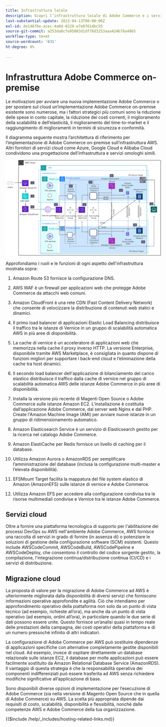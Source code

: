 ```yaml
---
title: Infrastruttura locale
description: Scopri l’infrastruttura locale di Adobe Commerce e i servizi cloud di terze parti.
last-substantial-update: 2023-04-13T00:00:00Z
exl-id: de1467be-acec-4a0d-8229-e7e87614bc55
source-git-commit: a253da8cfe95083d1df76d3253aaa424b78a4865
workflow-type: tm+mt
source-wordcount: '631'
ht-degree: 0%

---
```


# Infrastruttura Adobe Commerce on-premise

Le motivazioni per avviare una nuova implementazione Adobe Commerce o per spostare sul cloud un’implementazione Adobe Commerce on-premise esistente sono numerose, ma i fattori strategici più comuni sono la riduzione delle spese in conto capitale, la riduzione dei costi correnti, il miglioramento della scalabilità e dell’elasticità, il miglioramento del time-to-market e il raggiungimento di miglioramenti in termini di sicurezza e conformità.

Il diagramma seguente mostra l’architettura di riferimento per l’implementazione di Adobe Commerce on-premise sull’infrastruttura AWS. Altri fornitori di servizi cloud come Azure, Google Cloud e Alibaba Cloud condividono una progettazione dell’infrastruttura e servizi omologhi simili.

![Diagramma che mostra l’infrastruttura Adobe Commerce con hosting autonomo sui servizi cloud di terze parti](/help/assets/playbooks/on-premises-infrastructure.svg)

Approfondiamo i ruoli e le funzioni di ogni aspetto dell&#39;infrastruttura mostrata sopra:

1. Amazon Route 53 fornisce la configurazione DNS.

1. AWS WAF è un firewall per applicazioni web che protegge Adobe Commerce da attacchi web comuni.

1. Amazon CloudFront è una rete CDN (Fast Content Delivery Network) che consente di velocizzare la distribuzione di contenuti web statici e dinamici.

1. Il primo load balancer di applicazioni Elastic Load Balancing distribuisce il traffico tra le istanze di Vernice in un gruppo di scalabilità automatica AWS in più aree di disponibilità.

1. La cache di vernice è un acceleratore di applicazioni web che memorizza nella cache il proxy inverso HTTP. La versione Enterprise, disponibile tramite AWS Marketplace, è consigliata in quanto dispone di funzioni migliori per supportare i back-end cloud e l’eliminazione della cache tra host dinamici.

1. Il secondo load balancer dell&#39;applicazione di bilanciamento del carico elastico distribuisce il traffico dalla cache di vernice nel gruppo di scalabilità automatica AWS delle istanze Adobe Commerce in più aree di disponibilità.

1. Installa la versione più recente di Magenti Open Source o Adobe Commerce sulle istanze Amazon EC2. L’installazione è costituita dall’applicazione Adobe Commerce, dal server web Nginx e dal PHP. Create l&#39;Amazon Machine Image (AMI) per avviare nuove istanze in un gruppo di ridimensionamento automatico.

1. Amazon Elasticsearch Service è un servizio di Elasticsearch gestito per la ricerca nel catalogo Adobe Commerce.

1. Amazon ElastiCache per Redis fornisce un livello di caching per il database.

1. Utilizza Amazon Aurora o AmazonRDS per semplificare l’amministrazione del database (inclusa la configurazione multi-master e l’elevata disponibilità).

1. EFSMount Target facilita la mappatura del file system elastico di Amazon (AmazonEFS) sulle istanze di vernice e Adobe Commerce.

1. Utilizza Amazon EFS per accedere alla configurazione condivisa tra le risorse multimediali condivise e Vernice tra le istanze Adobe Commerce.

## Servizi cloud

Oltre a fornire una piattaforma tecnologica di supporto per l&#39;abilitazione dei processi DevOps su AWS nell&#39;ambiente Adobe Commerce, AWS fornisce una raccolta di servizi in grado di fornire (in assenza di) o potenziare le soluzioni di gestione della configurazione software (SCM) esistenti. Questo include AWSCodeCommit, AWSCodeBuild, AWSCodePipeline e AWSCodeDeploy, che consentono il controllo del codice sorgente gestito, la compilazione, l&#39;integrazione continua/distribuzione continua (CI/CD) e i servizi di distribuzione.

## Migrazione cloud

La proposta di valore per la migrazione di Adobe Commerce ad AWS è ulteriormente migliorata dalla disponibilità di diversi servizi che forniscono informazioni operative approfondite e agilità. Ciò che intendiamo per approfondimento operativo della piattaforma non solo da un punto di vista tecnico (ad esempio, richieste all’ora), ma anche da un punto di vista operativo (ad esempio, ordini all’ora), in particolare quando le due serie di dati possono essere unite. Questo fornisce un’analisi quasi in tempo reale delle prestazioni della campagna, dei costi operativi della piattaforma e di un numero pressoché infinito di altri indicatori.

La configurazione di Adobe Commerce per AWS può sostituire dipendenze di applicazioni specifiche con alternative completamente gestite disponibili nel cloud. Ad esempio, invece di ospitare direttamente un database relazionale sulle istanze EC2, il database per molte applicazioni può essere facilmente sostituito da Amazon Relational Database Service (AmazonRDS). Il vantaggio di questa strategia è che la responsabilità operativa dei componenti indifferenziati può essere trasferita ad AWS senza richiedere modifiche significative all’applicazione di base.

Sono disponibili diverse opzioni di implementazione per l’esecuzione di Adobe Commerce (sia nella versione di Magento Open Source che in quella di Adobe Commerce) su AWS. La scelta più appropriata dipende dai requisiti di costo, scalabilità, disponibilità e flessibilità, nonché dalle competenze AWS e Adobe Commerce della tua organizzazione.

{{$include /help/_includes/hosting-related-links.md}}
